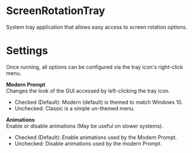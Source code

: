# ScreenRotationTray
System tray application that allows easy access to screen rotation options.

# Settings
Once running, all options can be configured via the tray icon's right-click menu.

<b>Modern Prompt</b><br>
Changes the look of the GUI accessed by left-clicking the tray icon.
* Checked (Default): Modern (default) is themed to match Windows 10.
* Unchecked: Classic is a simple un-themed menu.

<b>Animations</b><br>
Enable or disable animations (May be useful on slower systems).
* Checked (Default): Enable animations used by the Modern Prompt.
* Unchecked: Disable animations used by the modern Prompt.
